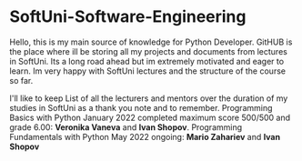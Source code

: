 # SoftUni-Software-Engineering

Hello, this is my main source of knowledge for Python Developer. GitHUB is the place where ill be storing all my projects and documents from lectures in SoftUni.
Its a long road ahead but im extremely motivated and eager to learn. Im very happy with SoftUni lectures and the structure of the course so far.



I'll like to keep List of all the lecturers and mentors over the duration of my studies in SoftUni as a thank you note and to remember.
Programming Basics with Python January 2022 completed maximum score 500/500 and grade 6.00: **Veronika Vaneva** and **Ivan Shopov**.
Programming Fundamentals with Python May 2022 ongoing: **Mario Zahariev** and **Ivan Shopov**
